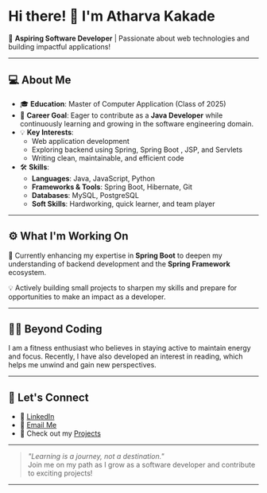 # Hi there! 👋 I'm Atharva Kakade

🌟 **Aspiring Software Developer** | Passionate about web technologies and building impactful applications!

---

## 💻 **About Me**

- 🎓 **Education**: Master of Computer Application (Class of 2025)
- 🚀 **Career Goal**: Eager to contribute as a **Java Developer** while continuously learning and growing in the software engineering domain.
- 💡 **Key Interests**:
  - Web application development
  - Exploring backend using Spring, Spring Boot , JSP, and Servlets
  - Writing clean, maintainable, and efficient code
- 🛠️ **Skills**:
  - **Languages**: Java, JavaScript, Python
  - **Frameworks & Tools**: Spring Boot, Hibernate, Git
  - **Databases**: MySQL, PostgreSQL
  - **Soft Skills**: Hardworking, quick learner, and team player

---

## ⚙️ **What I'm Working On**

🔭 Currently enhancing my expertise in **Spring Boot** to deepen my understanding of backend development and the **Spring Framework** ecosystem.

💡 Actively building small projects to sharpen my skills and prepare for opportunities to make an impact as a developer.

---

## 🏃‍♂️ **Beyond Coding**

I am a fitness enthusiast who believes in staying active to maintain energy and focus. Recently, I have also developed an interest in reading, which helps me unwind and gain new perspectives.

---

## 📧 **Let's Connect**

- 💼 [LinkedIn](https://www.linkedin.com/in/atharvakakade)
- 📧 [Email Me](mailto\:your-email@example.com)
- 🌟 Check out my [Projects](https://github.com/atharvakakade)

---

> *"Learning is a journey, not a destination."*\
> Join me on my path as I grow as a software developer and contribute to exciting projects!

---

